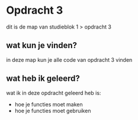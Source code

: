 # Opdracht 3
dit is de map van studieblok 1 > opdracht 3

## wat kun je vinden?
in deze map kun je alle code van opdracht 3 vinden

## wat heb ik geleerd?
wat ik in deze opdracht geleerd heb is:
* hoe je functies moet maken
* hoe je functies moet gebruiken
